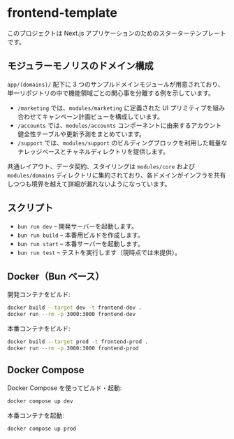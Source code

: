 # frontend-template

このプロジェクトは Next.js アプリケーションのためのスターターテンプレートです。

## モジュラーモノリスのドメイン構成

`app/(domains)/` 配下に 3 つのサンプルドメインモジュールが用意されており、単一リポジトリの中で機能領域ごとの関心事を分離する例を示しています。

- `/marketing` では、`modules/marketing` に定義された UI プリミティブを組み合わせてキャンペーン計画ビューを構成しています。
- `/accounts` では、`modules/accounts` コンポーネントに由来するアカウント健全性テーブルや更新予測をまとめています。
- `/support` では、`modules/support` のビルディングブロックを利用した軽量なナレッジベースとチャネルディレクトリを提供します。

共通レイアウト、データ契約、スタイリングは `modules/core` および `modules/domains` ディレクトリに集約されており、各ドメインがインフラを共有しつつも境界を越えて詳細が漏れないようになっています。

## スクリプト

- `bun run dev` – 開発サーバーを起動します。
- `bun run build` – 本番用ビルドを作成します。
- `bun run start` – 本番サーバーを起動します。
- `bun run test` – テストを実行します（現時点では未提供）。

## Docker（Bun ベース）

開発コンテナをビルド:

```sh
docker build --target dev -t frontend-dev .
docker run --rm -p 3000:3000 frontend-dev
```

本番コンテナをビルド:

```sh
docker build --target prod -t frontend-prod .
docker run --rm -p 3000:3000 frontend-prod
```

## Docker Compose

Docker Compose を使ってビルド・起動:

```sh
docker compose up dev
```

本番コンテナを起動:

```sh
docker compose up prod
```
